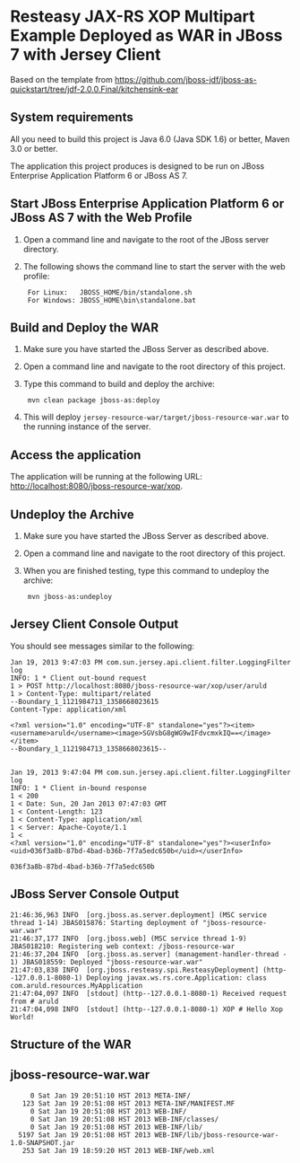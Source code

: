 Resteasy JAX-RS XOP Multipart Example Deployed as WAR in JBoss 7 with Jersey Client
=====================================================================

Based on the template from https://github.com/jboss-jdf/jboss-as-quickstart/tree/jdf-2.0.0.Final/kitchensink-ear

System requirements
-------------------

All you need to build this project is Java 6.0 (Java SDK 1.6) or better, Maven 3.0 or better.

The application this project produces is designed to be run on JBoss Enterprise Application Platform 6 or JBoss AS 7.


Start JBoss Enterprise Application Platform 6 or JBoss AS 7 with the Web Profile
-------------------------

1. Open a command line and navigate to the root of the JBoss server directory.
2. The following shows the command line to start the server with the web profile:

        For Linux:   JBOSS_HOME/bin/standalone.sh
        For Windows: JBOSS_HOME\bin\standalone.bat


Build and Deploy the WAR
-------------------------

1. Make sure you have started the JBoss Server as described above.
2. Open a command line and navigate to the root directory of this project.
3. Type this command to build and deploy the archive:

        mvn clean package jboss-as:deploy

4. This will deploy `jersey-resource-war/target/jboss-resource-war.war` to the running instance of the server.


Access the application
---------------------

The application will be running at the following URL: <http://localhost:8080/jboss-resource-war/xop>.

Undeploy the Archive
--------------------

1. Make sure you have started the JBoss Server as described above.
2. Open a command line and navigate to the root directory of this project.
3. When you are finished testing, type this command to undeploy the archive:

        mvn jboss-as:undeploy


Jersey Client Console Output
---------------------
You should see messages similar to the following:

    Jan 19, 2013 9:47:03 PM com.sun.jersey.api.client.filter.LoggingFilter log
    INFO: 1 * Client out-bound request
    1 > POST http://localhost:8080/jboss-resource-war/xop/user/aruld
    1 > Content-Type: multipart/related
    --Boundary_1_1121984713_1358668023615
    Content-Type: application/xml

    <?xml version="1.0" encoding="UTF-8" standalone="yes"?><item><username>aruld</username><image>SGVsbG8gWG9wIFdvcmxkIQ==</image></item>
    --Boundary_1_1121984713_1358668023615--


    Jan 19, 2013 9:47:04 PM com.sun.jersey.api.client.filter.LoggingFilter log
    INFO: 1 * Client in-bound response
    1 < 200
    1 < Date: Sun, 20 Jan 2013 07:47:03 GMT
    1 < Content-Length: 123
    1 < Content-Type: application/xml
    1 < Server: Apache-Coyote/1.1
    1 <
    <?xml version="1.0" encoding="UTF-8" standalone="yes"?><userInfo><uid>036f3a8b-87bd-4bad-b36b-7f7a5edc650b</uid></userInfo>

    036f3a8b-87bd-4bad-b36b-7f7a5edc650b

JBoss Server Console Output
--------------------

    21:46:36,963 INFO  [org.jboss.as.server.deployment] (MSC service thread 1-14) JBAS015876: Starting deployment of "jboss-resource-war.war"
    21:46:37,177 INFO  [org.jboss.web] (MSC service thread 1-9) JBAS018210: Registering web context: /jboss-resource-war
    21:46:37,204 INFO  [org.jboss.as.server] (management-handler-thread - 1) JBAS018559: Deployed "jboss-resource-war.war"
    21:47:03,838 INFO  [org.jboss.resteasy.spi.ResteasyDeployment] (http--127.0.0.1-8080-1) Deploying javax.ws.rs.core.Application: class com.aruld.resources.MyApplication
    21:47:04,097 INFO  [stdout] (http--127.0.0.1-8080-1) Received request from # aruld
    21:47:04,098 INFO  [stdout] (http--127.0.0.1-8080-1) XOP # Hello Xop World!

Structure of the WAR
--------------------

jboss-resource-war.war
----------------------
         0 Sat Jan 19 20:51:10 HST 2013 META-INF/
       123 Sat Jan 19 20:51:08 HST 2013 META-INF/MANIFEST.MF
         0 Sat Jan 19 20:51:08 HST 2013 WEB-INF/
         0 Sat Jan 19 20:51:08 HST 2013 WEB-INF/classes/
         0 Sat Jan 19 20:51:08 HST 2013 WEB-INF/lib/
      5197 Sat Jan 19 20:51:08 HST 2013 WEB-INF/lib/jboss-resource-war-1.0-SNAPSHOT.jar
       253 Sat Jan 19 18:59:20 HST 2013 WEB-INF/web.xml